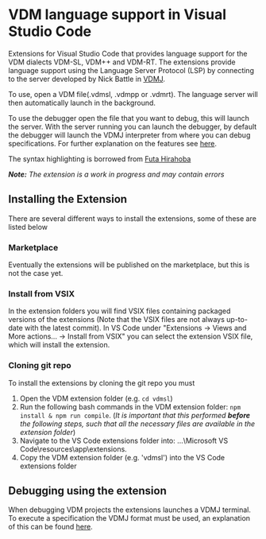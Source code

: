 # VDM language support in Visual Studio Code
Extensions for Visual Studio Code that provides language support for the VDM dialects VDM-SL, VDM++ and VDM-RT.
The extensions provide language support using the Language Server Protocol (LSP) by connecting to the server developed by Nick Battle in [VDMJ](https://github.com/nickbattle/vdmj).

To use, open a VDM file(.vdmsl, .vdmpp or .vdmrt). The language server will then automatically launch in the background.

To use the debugger open the file that you want to debug, this will launch the server. With the server running you can launch the debugger, by default the debugger will launch the VDMJ interpreter from where you can debug specifications. 
For further explanation on the features see [here](https://github.com/nickbattle/vdmj/tree/master/LSP).

The syntax highlighting is borrowed from [Futa Hirahoba](https://github.com/korosuke613/vdmpp-vscode-extension)

***Note:** The extension is a work in progress and may contain errors*

## Installing the Extension
There are several different ways to install the extensions, some of these are listed below

### Marketplace
Eventually the extensions will be published on the marketplace, but this is not the case yet.

### Install from VSIX
In the extension folders you will find VSIX files containing packaged versions of the extensions (Note that the VSIX files are not always up-to-date with the latest commit).
In VS Code under "Extensions -> Views and More actions... -> Install from VSIX" you can select the extension VSIX file, which will install the extension.

### Cloning git repo
To install the extensions by cloning the git repo you must 

1. Open the VDM extension folder (e.g. ```cd vdmsl```)
1. Run the following bash commands in the VDM extension folder: ```npm install & npm run compile```. (*It is important that this performed **before** the following steps, such that all the necessary files are available in the extension folder*)
1. Navigate to the VS Code extensions folder into: ...\Microsoft VS Code\resources\app\extensions.
1. Copy the VDM extension folder (e.g. 'vdmsl') into the VS Code extensions folder 

## Debugging using the extension
When debugging VDM projects the extensions launches a VDMJ terminal. To execute a specification the VDMJ format must be used, an explanation of this can be found [here](https://github.com/nickbattle/vdmj/tree/master/LSP).

